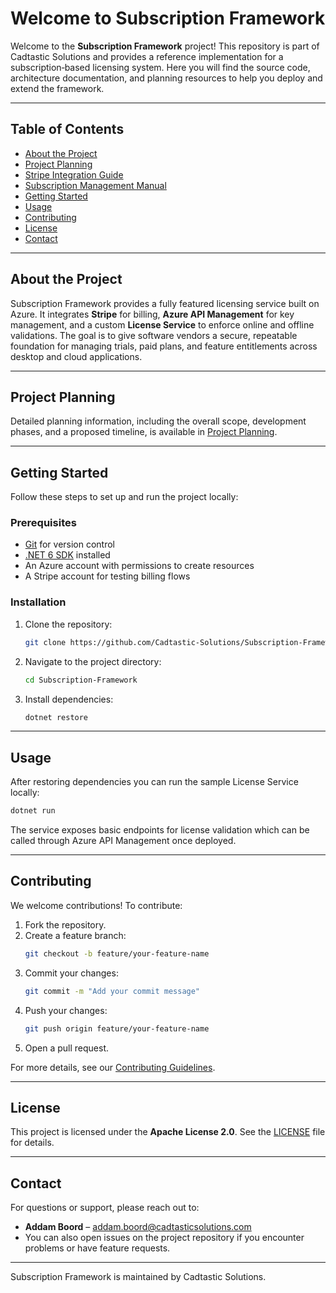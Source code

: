 # Welcome to Subscription Framework

Welcome to the **Subscription Framework** project! This repository is part of Cadtastic Solutions and provides a reference implementation for a subscription‑based licensing system. Here you will find the source code, architecture documentation, and planning resources to help you deploy and extend the framework.

---

## Table of Contents

- [About the Project](#about-the-project)
- [Project Planning](#project-planning)
- [Stripe Integration Guide](howto-stripe.md)
- [Subscription Management Manual](user-manual-subscriptions.md)
- [Getting Started](#getting-started)
- [Usage](#usage)
- [Contributing](#contributing)
- [License](#license)
- [Contact](#contact)

---

## About the Project

Subscription Framework provides a fully featured licensing service built on Azure. It integrates **Stripe** for billing, **Azure API Management** for key management, and a custom **License Service** to enforce online and offline validations. The goal is to give software vendors a secure, repeatable foundation for managing trials, paid plans, and feature entitlements across desktop and cloud applications.

---

## Project Planning

Detailed planning information, including the overall scope, development phases, and a proposed timeline, is available in [Project Planning](planning.md).

---

## Getting Started

Follow these steps to set up and run the project locally:

### Prerequisites
- [Git](https://git-scm.com/) for version control
- [.NET 6 SDK](https://dotnet.microsoft.com/download) installed
- An Azure account with permissions to create resources
- A Stripe account for testing billing flows

### Installation
1. Clone the repository:
   ```bash
   git clone https://github.com/Cadtastic-Solutions/Subscription-Framework.git
   ```
2. Navigate to the project directory:
   ```bash
   cd Subscription-Framework
   ```
3. Install dependencies:
   ```bash
   dotnet restore
   ```

---

## Usage

After restoring dependencies you can run the sample License Service locally:

```bash
dotnet run
```

The service exposes basic endpoints for license validation which can be called through Azure API Management once deployed.

---

## Contributing

We welcome contributions! To contribute:
1. Fork the repository.
2. Create a feature branch:
   ```bash
   git checkout -b feature/your-feature-name
   ```
3. Commit your changes:
   ```bash
   git commit -m "Add your commit message"
   ```
4. Push your changes:
   ```bash
   git push origin feature/your-feature-name
   ```
5. Open a pull request.

For more details, see our [Contributing Guidelines](CONTRIBUTING.md).

---

## License

This project is licensed under the **Apache License 2.0**. See the [LICENSE](LICENSE) file for details.

---

## Contact

For questions or support, please reach out to:
- **Addam Boord** – [addam.boord@cadtasticsolutions.com](mailto:addam.boord@cadtasticsolutions.com)
- You can also open issues on the project repository if you encounter problems or have feature requests.

---
Subscription Framework is maintained by Cadtastic Solutions.
